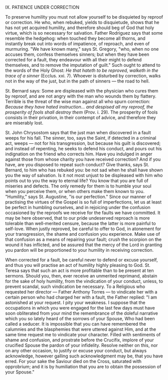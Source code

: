 
IX\. PATIENCE UNDER CORRECTION

To preserve humility you must not allow yourself to be disquieted by reproof or correction. He who, when rebuked, yields to disquietude, shows that he has not yet acquired humility, and therefore should beg of God that holy virtue, which is so necessary for salvation. Father Rodriguez says that some resemble the hedgehog: when touched they become all thorns, and instantly break out into words of impatience, of reproach, and even of murmuring. \"We have known many,\" says St. Gregory, \"who, when no one accuses them, confess themselves sinners; but when they have been corrected for a fault, they endeavour with all their might to defend themselves, and to remove the imputation of guilt.\" Such ought to attend to the words of the Holy Ghost: *He that hateth to be reproved, walketh in the trace of a sinner* (Ecclus. xxi. 7). Whoever is disturbed by correction, walks not in the way of the just, but in the path of sinners — the road to hell.

St. Bernard says: Some are displeased with the physician who cures them by reproof, and are not angry with the man who wounds them by flattery. Terrible is the threat of the wise man against all who spurn correction: *Because they have hated instruction... and despised all my reproof, the prosperity of fools shall destroy them* (Prov. i. 29). The prosperity of fools consists in their privation, in their contempt of advice, and therefore they are miserably lost.

St. John Chrysostom says that the just man when discovered in a fault weeps for his fall. The sinner, too, says the Saint, if detected in a criminal act, weeps — not for his transgression, but because his guilt is discovered; and instead of repenting, he seeks to defend his conduct, and pours out his indignation on the friend who corrects him. Have you indulged in anger against those from whose charity you have received correction? And if you have, are you disposed to repeat such conduct? Give thanks, says St. Bernard, to him who has rebuked you: be not sad when he shall have shown you the way of salvation. Is it not most unjust to be displeased with him who points out to you the way to eternal life? You know that you are full of miseries and defects. The only remedy for them is to humble your soul when you perceive them, or when others make them known to you. \"Humility,\" says St. Augustine, \"is our perfection.\" Since our manner of practising the virtues of the Gospel is so full of imperfections, let us at least be perfect in humbling ourselves, and in rejoicing under the confusion occasioned by the reproofs we receive for the faults we have committed. It may be here observed, that to our pride undeserved reproach is more tolerable than well-merited censure, because the latter is more painful to self-love. When justly reproved, be careful to offer to God, in atonement for your transgression, the shame and confusion you experience. Make use of that confusion as a means of repairing your fault; crush the scorpion on the wound it has inflicted, and be assured that the mercy of the Lord in granting you pardon will be proportioned to your humility in receiving correction.

When corrected for a fault, be careful never to defend or excuse yourself, and thus you will practise an act of humility highly pleasing to God. St. Teresa says that such an act is more profitable than to be present at ten sermons. Should you, then, ever receive an unmerited reprimand, abstain for the sake of holy humility, from the vindication of your conduct, unless, to prevent scandal, such vindication be necessary. To a Religious who requested her director — Father Anthony Torres — to vindicate her with a certain person who had charged her with a fault, the Father replied: \"I am astonished at your request. I pity your weakness. I suppose that the occupations in which you were engaged for the last few days must have soon obliterated from your mind the remembrance of the doleful narrative which you so lately heard of the sorrows of your Spouse, Who had been called a seducer. It is impossible that you can have remembered the calumnies and the blasphemies that were uttered against Him, and at the same time request me to vindicate your character. Filled with sentiments of shame and confusion, and prostrate before the Crucifix, implore of your crucified Spouse the pardon of your infidelity. Resolve neither on this, nor on any other occasion, to justify or excuse your conduct, but always acknowledge, however galling such acknowledgment may be, that you have erred. For your sake the Saviour died on the Cross, saturated with opprobrium; and it is by humiliation that you are to obtain the possession of your Spouse.\"

